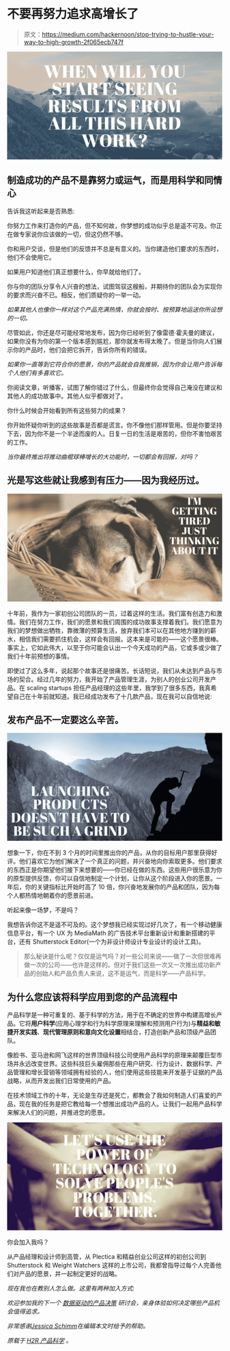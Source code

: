 # 不要再努力追求高增长了

> 原文：<https://medium.com/hackernoon/stop-trying-to-hustle-your-way-to-high-growth-2f065ecb747f>

![](img/05fd21e61f4f336d28563f80ff96e977.png)

## 制造成功的产品不是靠努力或运气，而是用科学和同情心

告诉我这听起来是否熟悉:

你努力工作来打造你的产品，但不知何故，你梦想的成功似乎总是遥不可及。你正在做专家说你应该做的一切，但这仍然不够。

你和用户交谈，但是他们的反馈并不总是有意义的。当你建造他们要求的东西时，他们不会使用它。

如果用户知道他们真正想要什么，你早就给他们了。

你与你的团队分享令人兴奋的想法，试图驾驭这艘船，并期待你的团队会为实现你的要求而兴奋不已。相反，他们质疑你的一举一动。

*如果其他人也像你一样对这个产品充满热情，你就会按时、按预算地运送你所设想的一切。*

尽管如此，你还是尽可能经常地发布，因为你已经听到了像雷德·霍夫曼的建议，如果你没有为你的第一个版本感到尴尬，那你就发布得太晚了。但是当你向人们展示你的产品时，他们会把它拆开，告诉你所有的错误。

*如果你一直等到它符合你的愿景，你的产品就会自我推销，因为你会让用户告诉每个人他们有多喜欢它。*

你阅读文章，听播客，试图了解你错过了什么，但最终你会觉得自己淹没在建议和其他人的成功故事中。其他人似乎都做对了。

你什么时候会开始看到所有这些努力的成果？

你开始怀疑你听到的这些故事是否都是谎言。你不像他们那样管用。但是你要坚持下去，因为你不是一个半途而废的人。日复一日的生活是艰苦的，但你不害怕艰苦的工作。

*当你最终推出将推动曲棍球棒增长的大功能时，一切都会有回报，对吗？*

## 光是写这些就让我感到有压力——因为我经历过。

![](img/0177b1650da7f03455066d53acd61ee2.png)

十年前，我作为一家初创公司团队的一员，过着这样的生活。我们富有创造力和激情。我们在努力工作，我们的愿景和我们周围的成功故事支撑着我们。我们愿意为我们的梦想做出牺牲，靠微薄的预算生活，放弃我们本可以在其他地方赚到的薪水，相信我们需要抓住机会，这样会有回报。这本来是可能的——这个愿景很棒。事实上，它如此伟大，以至于你可能会认出一个今天成功的产品，它或多或少做了我们十年前预想的事情。

即使过了这么多年，说起那个故事还是很痛苦。长话短说，我们从未达到产品与市场的契合。经过几年的努力，我开始了产品管理生涯，为别人的创业公司开发产品。在 scaling startups 担任产品经理的这些年里，我学到了很多东西，我真希望自己在十年前就知道。我已经成功发布了十几款产品，现在我可以自信地说:

## 发布产品不一定要这么辛苦。

![](img/218adc93f29b9739211ccc2b1dfb19e3.png)

想象一下，你在不到 3 个月的时间里推出你的产品，从你的目标用户那里获得好评。他们喜欢它为他们解决了一个真正的问题，并兴奋地向你索取更多。他们要求的东西正是你期望他们接下来想要的——你已经在做的东西。这些用户很乐意为你的原型提供反馈，你可以自信地制定一个计划，让你从这个阶段进入你的愿景。一年后，你的关键指标比开始时高了 10 倍，你兴奋地发展你的产品和团队，因为每个人都热情地朝着你的愿景前进。

听起来像一场梦，不是吗？

我想告诉你这不是遥不可及的。这个梦想我已经实现过好几次了，有一个移动健康信息平台，有一个 UX 为 MediaMath 的广告技术平台重新设计和重新搭建的平台，还有 Shutterstock Editor(一个为非设计师设计专业设计的设计工具)。

> 那么秘诀是什么呢？仅仅是运气吗？对一些公司来说——做了一次但很难再做一次的公司——也许是这样的。但对于我们这些一次又一次推出成功新产品的创始人和产品负责人来说，这不是运气，而是科学——产品科学。

## 为什么您应该将科学应用到您的产品流程中

产品科学是一种可重复的、基于科学的方法，用于在不确定的世界中构建高增长产品。它将**用户科学**(应用心理学和行为科学原理来理解和预测用户行为)与**精益和敏捷开发实践**、**现代管理原则和意向文化设置**相结合，打造创新产品和顶级产品团队。

像脸书、亚马逊和网飞这样的世界顶级科技公司使用产品科学的原理来颠覆巨型市场并永远改变世界。这些科技巨头雇佣那些在用户研究、行为设计、数据科学、产品管理和增长营销等领域拥有经验的人，他们使用这些技能来开发基于证据的产品战略，从而开发出我们日常使用的产品。

在技术领域工作的十年，无论是生存还是死亡，都教会了我如何制造人们喜爱的产品，现在我的任务是把它教给每一个想推出成功产品的人。让我们一起用产品科学来解决人们的问题，并推进您的愿景。

![](img/f93e10807113bd3100996dfcfd8f65a8.png)

你会加入我吗？

从产品经理和设计师到高管，从 Plectica 和精益创业公司这样的初创公司到 Shutterstock 和 Weight Watchers 这样的上市公司，我都曾指导过每个人完善他们对产品的愿景，并一起制定更好的战略。

*现在我也在教别人怎么做。这里有两种加入方式:*

*欢迎参加我的下一个* [*数据驱动的产品决策*](https://h2rproductscience.com/workshops/data-driven-product-decisions-workshop/) *研讨会，亲身体验如何决定哪些产品机会值得追求。*

*非常感谢*[*Jessica Schimm*](/@JessicaSchimm)*在编辑本文时给予的帮助。*

*原载于* [*H2R 产品科学*](https://h2rproductscience.com/stop-trying-to-hustle-your-way-to-high-growth/) *。*